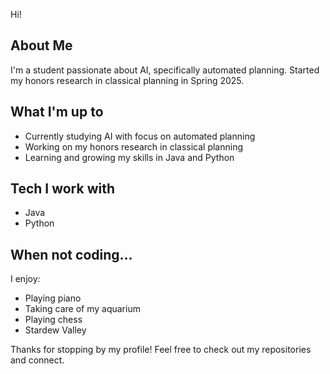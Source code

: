 Hi!

## About Me
I'm a student passionate about AI, specifically automated planning. Started my honors research in classical planning in Spring 2025.

## What I'm up to
- Currently studying AI with focus on automated planning
- Working on my honors research in classical planning
- Learning and growing my skills in Java and Python

## Tech I work with
- Java
- Python

## When not coding...
I enjoy:
- Playing piano 
- Taking care of my aquarium 
- Playing chess 
- Stardew Valley 

Thanks for stopping by my profile! Feel free to check out my repositories and connect.
